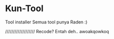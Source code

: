 # Kun-Tool

Tool installer
Semua tool punya Raden
:)

///////////////////
Recode? Entah deh.. awoakqowkoq
